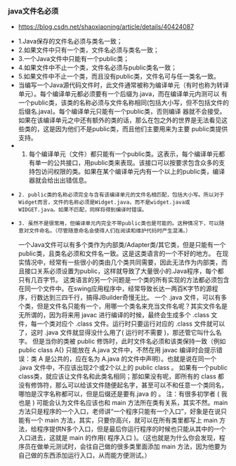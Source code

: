### java文件名必须
- https://blog.csdn.net/shaoxiaoning/article/details/40424087

* 1.Java保存的文件名必须与类名一致；
* 2.如果文件中只有一个类，文件名必须与类名一致；
* 3.一个Java文件中只能有一个public类；
* 4.如果文件中不止一个类，文件名必须与public类名一致；
* 5.如果文件中不止一个类，而且没有public类，文件名可与任一类名一致。
* 当编写一个Java源代码文件时，此文件通常被称为编译单元（有时也称为转译单元）。每个编译单元都必须要有一个后缀为.java，而在编译单元内测可以 有一个public类，该类的名称必须与文件名称相同(包括大小写，但不包括文件的后缀名.java)。每个编译单元只能有一个public类，否则编译 器就不会接受。如果在该编译单元之中还有额外的类的话，那么在包之外的世界是无法看见这些类的，这是因为他们不是public类，而且他们主要用来为主要 public类提供支持。
* 1. 每个编译单元（文件）都只能有一个public类。这表示，每个编译单元都有单一的公共接口，用public类来表现。该接口可以按要求包含众多的支持包访问权限的类。如果在某个编译单元内有一个以上的public类，编译器就会给出出错信息。
*     2. public类的名称必须完全与含有该编译单元的文件名相匹配，包括大小写。所以对于Widget而言，文件的名称必须是Widget.java，而不是widget.java或WIDGET.java。如果不匹配，同样将得到编译时错误。
*     3. 虽然不是很常用，但编译单元内完全不带public类也是可能的。这种情况下，可以随意对文件命名。（尽管随意命名会使得人们在阅读和维护代码时产生混淆。）
     一个Java文件可以有多个类作为内部类/Adapter类/其它类，但是只能有一个public类，且类名必须和文件名一致。这是这类语言的一个不好的地方。
     在现实情况中，经常有一些很小的类由几个类共同需要，因此无法作为内部类，而且接口关系必须设置为public，这样就导致了大量很小的.Java程序，每个都只有几百字节。
     这类语言的另一个问题是一个类的所有实现的方法都必须包含在同一个文件中。在swing应用程序中，经常导致长达一两百K字节的源程序，行数达到三四千行，搞得JBuilder奇慢无比。
    一个 .java 文件，可以有多个类，但是文件名只能有一个，用哪一个类名来充当文件名呢？其实文件名是无所谓的，因为将来用 javac 进行编译的时候，最终会生成多个 .class 文件，每一个类对应个 .class 文件。运行时只要运行对应的 .class 文件就可以了，这时 .java 文件就显得没什么用了( 运行时不需要 )，那还管它叫什么名字。
    但是当你的类被 public 修饰时，此时文件名必须和该类保持一致（例如 public class A{} 只能放在 A.java 文件中，不然在用 javac 编译时会提示错误：类 A 是公共的，应在名为 A.java 的文件中声明）。也就是说在同一个 .java 文件中，不应该出现2个或2个以上的 public class 。
    如果有一个public class类，就应该让文件名和此类名相同；那如果没有呢，即所有的 class 都没有修饰符，那么可以给该文件随便起名字，甚至可以不和任意一个类同名，哪怕是汉字名称都可以，但是后缀还是要有.java 的  。
    注：有很多初学者 ( 我也是 ) 可能会认为文件名应该也和 main 方法所在类有关系，其实不然。main 方法只是程序的一个入口，老师讲“一个程序只能有一个入口”，好象是在说只能有一个 main 方法，其实，只要你高兴，就可以在所有类里都写上 main 方法，给程序提供N多个入口，但是最后你运行程序的时候也只能从其中的一个入口进去，这就是 main 的作用( 程序入口 )。（这也就是为什么你会发现，程序员在做单元测试时，会往自己做的很多类里面添加 main 方法，因为他要为自己做的东西添加运行入口，从而能方便测试。）
